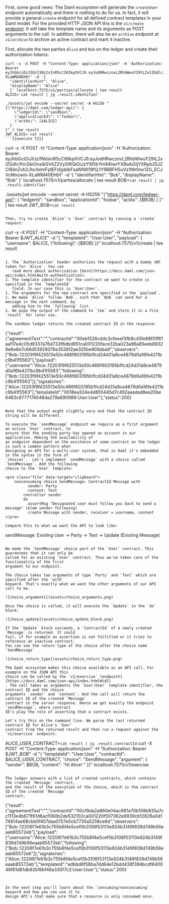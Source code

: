 First, some good news: The Daml ecosystem will generate the `createUser` endpoint automatically and
there is nothing to do for us. In fact, it will provide a general `create` endpoint for all defined
contract templates in your Daml model. For the provided HTTP JSON API this is the `v1/create`
[endpoint](https://docs.daml.com/json-api/index.html#http-request). It will take the template name
and its arguments as POST arguments to the call. In addition, there will also be an `archive`
endpoint at `v1/archive` to archive an active contract and mark it inactive.

First, allocate the two parties `Alice` and `Bob` on the ledger and create their authorization
tokens:

```
curl -s -X POST -H "Content-Type: application/json" -H 'Authorization: Bearer eyJhbGciOiJIUzI1NiIsInR5cCI6IkpXVCJ9.eyJodHRwczovL2RhbWwuY29tL2xlZGdlci1hcGkiOnsibGVkZ2VySWQiOiJzYW5kYm94IiwiYXBwbGljYXRpb25JZCI6ImZvb2JhciIsImFjdEFzIjpbIkFsaWNlIl19fQ.1Y9BBFH5uVz1Nhfmx12G_ECJVcMncwm-XLaWM40EHbY' -d '{
  "identifierHint": "Alice",
  "displayName": "Alice"
  }' localhost:7575/v1/parties/allocate | tee result
ALICE=`cat result | jq .result.identifier`

./assets/jwt encode --secret secret -A HS256 "{\"https://daml.com/ledger-api\": {
    \"ledgerId\": \"sandbox\",
    \"applicationId\": \"foobar\",
    \"actAs\": [$ALICE]
  }
}" | tee result
JWT_ALICE=`cat result`
```{{execute T2}}

```
curl -s -X POST -H "Content-Type: application/json" -H 'Authorization: Bearer eyJhbGciOiJIUzI1NiIsInR5cCI6IkpXVCJ9.eyJodHRwczovL2RhbWwuY29tL2xlZGdlci1hcGkiOnsibGVkZ2VySWQiOiJzYW5kYm94IiwiYXBwbGljYXRpb25JZCI6ImZvb2JhciIsImFjdEFzIjpbIkFsaWNlIl19fQ.1Y9BBFH5uVz1Nhfmx12G_ECJVcMncwm-XLaWM40EHbY' -d '{
  "identifierHint": "Bob",
  "displayName": "Bob"
  }' localhost:7575/v1/parties/allocate | tee result
BOB=`cat result | jq .result.identifier`

./assets/jwt encode --secret secret -A HS256 "{\"https://daml.com/ledger-api\": {
    \"ledgerId\": \"sandbox\",
    \"applicationId\": \"foobar\",
    \"actAs\": [$BOB]
  }
}" | tee result
JWT_BOB=`cat result`
```{{execute T2}}

Then, try to create `Alice`'s `User` contract by running a `create` request:

```
curl -s -X POST -H "Content-Type: application/json" -H "Authorization: Bearer $JWT_ALICE" -d "{
  \"templateId\": \"User:User\",
  \"payload\": {
    \"username\": $ALICE,
    \"following\": [$BOB]
  }}" localhost:7575/v1/create | tee result
```{{execute T2}}

1. The `Authorization` header authorizes the request with a dummy JWT token for `Alice`. You can
   read more about authorization [here](https://docs.daml.com/json-api/index.html#with-authentication).
1. The template identifier for the contract we want to create is specified in the `templateId`
   field. In our case this is `User:User`.
1. The arguments for the new contract are specified in the `payload`.
1. We make `Alice` follow `Bob`, such that `Bob` can send her a message in the next command, by
   adding him to the `following` list.
1. We pipe the output of the command to `tee` and store it in a file `result` for later use.

The sandbox ledger returns the created contract ID in the response:

```
{"result":{"agreementText":"","contractId":"00eb1526cddc3cfeeef3fb9c45fe68f0ff61aaf17e4c05d9337a76d733f6dbd951ca001220face32ba023a96a85eeb89329e6e6e7c66d53929076e3536f2ae325be909aba9","observers":["Bob::12203f9f425513e50c466f603195b1fcd24d31a9ce4879d0a16fe4211bc9b41f5563"],"payload":{"username":"Alice::12203f9f425513e50c466f603195b1fcd24d31a9ce4879d0a16fe4211bc9b41f5563","following":["Bob::12203f9f425513e50c466f603195b1fcd24d31a9ce4879d0a16fe4211bc9b41f5563"]},"signatories":["Alice::12203f9f425513e50c466f603195b1fcd24d31a9ce4879d0a16fe4211bc9b41f5563"],"templateId":"0018ea324e4d855445d7c492aaadad8ee20be6483c8777174048da279a690988:User:User"},"status":200} 
```

Note that the output might slightly vary and that the contract ID string will be different.

To execute the `sendMessage` endpoint we require as a first argument an active `User` contract, to
ensure that the sending party has opened an account in our application. Making the availability of
an endpoint dependent on the existence of some contract on the ledger is such a common pattern when
designing an API for a multi-user system, that in Daml it's embedded in the syntax in the form of
`choices`.  Let's implement `sendMessage` with a choice called `SendMessage`. Add the following
choice to the `User` template:

<pre class="file" data-target="clipboard">
    nonconsuming choice SendMessage: ContractId Message with
          sender: Party
          content: Text
        controller sender
        do
          assertMsg "Designated user must follow you back to send a message" (elem sender following)
          create Message with sender, receiver = username, content
</pre>

Compare this to what we want the API to look like:

```
sendMessage: Existing User -> Party -> Text -> Update (Existing Message)
```

We made the `SendMessage` choice part of the `User` contract. This guarantees that it can only be
called for an existing `User` contract. Thus we've taken care of the functionality of the first
argument to our endpoint.

The choice takes two arguments of type `Party` and `Text` which are specified after the `with`
keyword. That's exactly what we want the other arguments of our API call to be.

![choice_arguments](assets/choice_arguments.png)

Once the choice is called, it will execute the `Update` in the `do` block:

![choice_update](assets/choice_update_block.png)

If the `Update` block succeeds, a `ContractId` of a newly created `Message` is returned. It could
fail, if for example an assertion is not fulfilled or it tries to reference an inactive contract.
You can see the return type of the choice after the choice name `SendMessage`

![choice_return_type](assets/choice_return_type.png)

The Daml ecosystem makes this choice available as an API call. For example on the JSON API this
choice can be called by the `v1/exercise` [endpoint](https://docs.daml.com/json-api/index.html#id2)
. The call takes as arguments the `User:User` template identifier, the contract ID and the choice
arguments `sender` and `content`. And the call will return the contract ID of the created `Message`
contract in the server response. Hence we get exactly the endpoint `sendMessage`, where contract
ID's play the role of asserting that a contract exists.

Let's try this on the command line. We parse the last returned contract ID for Alice's `User`
contract from the returned result and then run a request against the `v1/exercise` endpoint:

```
ALICE_USER_CONTRACT=`cat result | jq .result.contractId`
curl -X POST -H "Content-Type: application/json" -H "Authorization: Bearer $JWT_BOB" -d "{
    \"templateId\": \"User:User\",
    \"contractId\": $ALICE_USER_CONTRACT,
    \"choice\": \"SendMessage\",
    \"argument\": {
        \"sender\": $BOB,
        \"content\": \"Hi Alice! \"
}}" localhost:7575/v1/exercise
```{{execute T1}}

The ledger answers with a list of created contracts, which contains the created `Message` contract,
and the result of the execution of the choice, which is the contract ID of the created `Message`
contract.

```
{"result":{"agreementText":"","contractId":"00cf9da2a960e04ac861e70b159b835a7cc1113e4b671f61d6acf060b2de532102ca001220f507362e9939cb12826a0d174814ae68cbb0f457daa0757e0cb7735a5258ce6d","observers":["Bob::12206f7e61b3c755b6f4e5cef0b3106f53113e924b3149f839d749b56eaab85572eb"],"payload":{"username":"Alice::12206f7e61b3c755b6f4e5cef0b3106f53113e924b3149f839d749b56eaab85572eb","following":["Bob::12206f7e61b3c755b6f4e5cef0b3106f53113e924b3149f839d749b56eaab85572eb"]},"signatories":["Alice::12206f7e61b3c755b6f4e5cef0b3106f53113e924b3149f839d749b56eaab85572eb"],"templateId":"edbbd9f58ba7dd64e12bdd438f394bcdf640046f61d81db92b16bf48a330f7c2:User:User"},"status":200}                          
```


In the next step you'll learn about the `consuming/nonconsuming` keyword and how you can use it to
design API's that make sure that a resource is only consumed once.
